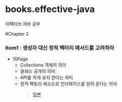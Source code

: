 # books.effective-java
이펙티브 자바 공부

#Chapter 2
### Item1 : 생성자 대신 정적 팩터리 메서드를 고려하라
- 10Page
  - Collections 객체의 의미
  - 클래스 공개의 의미
  - API를 작게 유지 한다는 의미
  - 정적 팩토리 메소드로 인터페이스를 얻어 온다는 의미
    > [답변](/src/effectivejava/kwangsu/chapter2/item1/item1.md)